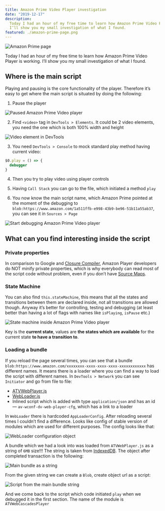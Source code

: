```yaml
---
title: Amazon Prime Video Player investigation
date: "2019-12-17"
description:
  Today I had an hour of my free time to learn how Amazon Prime Video Player is working.
  I’ll show you my small investigation of what I found.
featured: ./amazon-prime-page.png
---
```


![Amazon Prime page](./amazon-prime-page.png)

Today I had an hour of my free time to learn how Amazon Prime Video Player is working. I’ll show you my small investigation of what I found.

## Where is the main script

Playing and pausing is the core functionality of the player. Therefore it’s easy to get where the main script is situated by doing the following:

1. Pause the player

![Paused Amazon Prime Video player](./paused-amazon-player.png)

2. Find `<video>` tag in `DevTools > Elements`. It could be 2 video elements, you need the one which is both 100% width and height

![Video element in DevTools](./video-element-in-devtools.png)

3. You need `DevTools > Console` to mock standard play method having current video:

```js
$0.play = () => {
  debugger
}
```

4. Then you try to play video using player controls

5. Having `Call Stack` you can go to the file, which initiated a method `play`

6. You now know the main script name, which Amazon Prime pointed at the moment of the debugging to `blob:https://www.amazon.com/1a511ffb-e998-43b9-be96-51b11a55ab37`, you can see it in `Sources > Page`

![Start debugging Amazon Prime Video player](./start-debugging.png)

## What can you find interesting inside the script

### Private properties

In comparison to Google and [Closure Compiler](https://developers.google.com/closure/compiler), Amazon Player developers do NOT minify private properties, which is why everybody can read most of the script code without problem, even if you don’t have [Source Maps](https://developer.mozilla.org/en-US/docs/Tools/Debugger/How_to/Use_a_source_map).

### State Machine

You can also find `this.stateMachine`, this means that all the states and transitions between them are declared inside, not all transitions are allowed though. Anyway it’s better for controlling, testing and debugging (at least better than having a lot of flags with names like `isPlaying`, `isPause` etc.)

![State machine inside Amazon Prime Video player](./state-machine.png)

Key is the **current state**, values are **the states which are available** for the current state **to have a transition to**.

### Loading a bundle

If you reload the page several times, you can see that a bundle `blob:https://www.amazon.com/xxxxxxxx-xxxx-xxxx-xxxx-xxxxxxxxxxxx` has different names. It means there is a loader where you can find a way to load the script with different names. In `DevTools > Network` you can see `Initiator` and go from file to file:

- [ATVWebPlayer.js](https://js-assets.aiv-cdn.net/playback/web_player/ATVWebPlayer/1.0.200751.0/js/ATVWebPlayer.js)
- [WebLoader.js](https://js-assets.aiv-cdn.net/playback/web_player/WebLoader.js)
- Inlined script which is added with type `application/json` and has an id — `av-wconf-dv-web-player-cfg`, which has a link to a loader

In `WebLoader` there is hardcoded `AppLoaderConfig`. After reloading several times I couldn’t find a difference. Looks like config of stable version of modules which are used for different purposes. The config looks like that:

![WebLoader configuration object](./amazon-prime-video-player-config.png)

A bundle which we had a look into was loaded from `ATVWebPlayer.js` as a string of `6MB` size!!! The string is taken from [IndexedDB](https://developer.mozilla.org/en-US/docs/Web/API/IndexedDB_API). The object after completed transaction is the following:

![Main bundle as a string](./main-bundle-string.png)

From the given string we can create a `Blob`, create object url as a script:

![Script from the main bundle string](./script-from-main-bundle-string.png)

And we come back to the script which code initiated `play` when we debugged it in the first section. The name of the module is `ATVWebCascadesPlayer`
